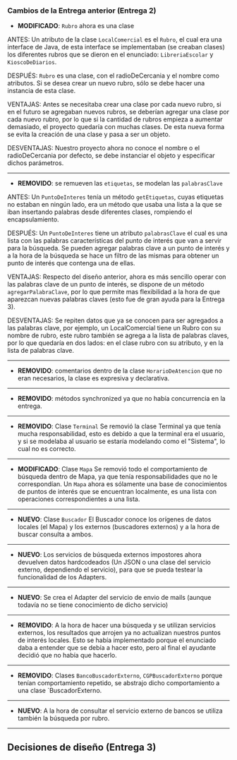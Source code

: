 
### Cambios de la Entrega anterior (Entrega 2)
- **MODIFICADO**: `Rubro` ahora es una clase

ANTES: Un atributo de la clase `LocalComercial` es el `Rubro`, el cual era una interface de Java, de esta interface se implementaban (se creaban clases) los diferentes rubros que se dieron en el enunciado: `LibreriaEscolar` y `KioscoDeDiarios`.

DESPUÉS: `Rubro` es una clase, con el radioDeCercania y el nombre como atributos. Si se desea crear un nuevo rubro, sólo se debe hacer una instancia de esta clase.

VENTAJAS: Antes se necesitaba crear una clase por cada nuevo rubro, si en el futuro se agregaban nuevos rubros, se deberían agregar una clase por cada nuevo rubro, por lo que si la cantidad de rubros empieza a aumentar demasiado, el proyecto quedaría con muchas clases. De esta nueva forma se evita la creación de una clase y pasa a ser un objeto.

DESVENTAJAS: Nuestro proyecto ahora no conoce el nombre o el radioDeCercania por defecto, se debe instanciar el objeto y especificar dichos parámetros.

---

- **REMOVIDO**: se remueven las `etiquetas`, se modelan las `palabrasClave`

ANTES: Un `PuntoDeInteres` tenía un método `getEtiquetas`, cuyas etiquetas no estaban en ningún lado, era un método que usaba una lista a la que se iban insertando palabras desde diferentes clases, rompiendo el encapsulamiento.

DESPUÉS: Un `PuntoDeInteres` tiene un atributo `palabrasClave` el cual es una lista con las palabras características del punto de interés que van a servir para la búsqueda.
Se pueden agregar palabras clave a un punto de interés y a la hora de la búsqueda se hace un filtro de las mismas para obtener un punto de interés que contenga una de ellas.

VENTAJAS: Respecto del diseño anterior, ahora es más sencillo operar con las palabras clave de un punto de interés, se dispone de un método `agregarPalabraClave`, por lo que permite mas flexibilidad a la hora de que aparezcan nuevas palabras claves (esto fue de gran ayuda para la Entrega 3).

DESVENTAJAS: Se repiten datos que ya se conocen para ser agregados a las palabras clave, por ejemplo, un LocalComercial tiene un Rubro con su nombre de rubro, este rubro también se agrega a la lista de palabras claves, por lo que quedaría en dos lados: en el clase rubro con su atributo, y en la lista de palabras clave.

---

- **REMOVIDO**: comentarios dentro de la clase `HorarioDeAtencion` que no eran necesarios, la clase es expresiva y declarativa.

---

- **REMOVIDO**: métodos synchronized ya que no había concurrencia en la entrega.

---

- **REMOVIDO**: Clase `Terminal`
Se removió la clase Terminal ya que tenía mucha responsabilidad, esto es debido a que la terminal era el usuario, y si se modelaba al usuario se estaría modelando como el "Sistema", lo cual no es correcto.

---

- **MODIFICADO**: Clase `Mapa`
Se removió todo el comportamiento de búsqueda dentro de Mapa, ya que tenía responsabilidades que no le correspondían. Un `Mapa` ahora es sólamente una base de conocimientos de puntos de interés que se encuentran localmente, es una lista con operaciones correspondientes a una lista.

---

- **NUEVO**: Clase `Buscador`
El Buscador conoce los orígenes de datos locales (el Mapa) y los externos (buscadores externos) y a la hora de buscar consulta a ambos.

---

- **NUEVO**: Los servicios de búsqueda externos impostores ahora devuelven datos hardcodeados (Un JSON o una clase del servicio externo, dependiendo el servicio), para que se pueda testear la funcionalidad de los Adapters.

---

- **NUEVO**: Se crea el Adapter del servicio de envio de mails (aunque todavía no se tiene conocimiento de dicho servicio)

---

- **REMOVIDO**: A la hora de hacer una búsqueda y se utilizan servicios externos, los resultados que arrojen ya no actualizan nuestros puntos de interés locales. Esto se había implementado porque el enunciado daba a entender que se debía a hacer esto, pero al final el ayudante decidió que no había que hacerlo.

---

- **REMOVIDO**: Clases `BancoBuscadorExterno`, `CGPBuscadorExterno` porque tenían comportamiento repetido, se abstrajo dicho comportamiento a una clase `BuscadorExterno.

---

- **NUEVO**: A la hora de consultar el servicio externo de bancos se utiliza también la búsqueda por rubro.


---

## Decisiones de diseño (Entrega 3)



